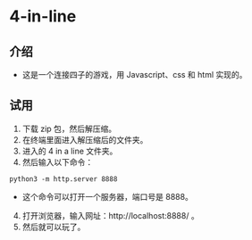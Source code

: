# 4-in-line

## 介绍

- 这是一个连接四子的游戏，用 Javascript、css 和 html 实现的。

## 试用

1. 下载 zip 包，然后解压缩。
2. 在终端里面进入解压缩后的文件夹。
3. 进入的 4 in a line 文件夹。
4. 然后输入以下命令：

```shell
python3 -m http.server 8888
```
- 这个命令可以打开一个服务器，端口号是 8888。

4. 打开浏览器，输入网址：http://localhost:8888/ 。
5. 然后就可以玩了。
